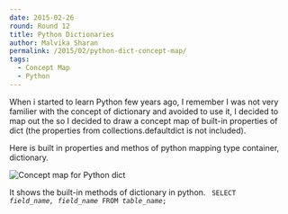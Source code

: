 ```yaml
---
date: 2015-02-26
round: Round 12
title: Python Dictionaries
author: Malvika Sharan
permalink: /2015/02/python-dict-concept-map/
tags:
  - Concept Map
  - Python
---
```

When i started to learn Python few years ago, I remember I was not very familier with the concept of dictionary and avoided to use it, I decided to map out the so I decided to draw a concept map of built-in properties of dict (the properties from collections.defaultdict is not included).

Here is built in properties and methos of python mapping type container, dictionary.

![Concept map for Python dict](https://www.dropbox.com/s/64y6ciq62iwhf1j/concept_map_Python_dict.png?dl=0)

It shows the built-in methods of dictionary in python.
<code>
SELECT <i>field_name, field_name</i> FROM <i>table_name</i>;
</code>
